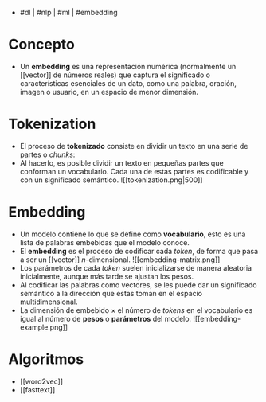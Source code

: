 - #dl | #nlp | #ml | #embedding

# Concepto
- Un **embedding** es una representación numérica (normalmente un [[vector]] de números reales) que captura el significado o características esenciales de un dato, como una palabra, oración, imagen o usuario, en un espacio de menor dimensión.

# Tokenization
- El proceso de **tokenizado** consiste en dividir un texto en una serie de partes o *chunks*:
- Al hacerlo, es posible dividir un texto en pequeñas partes que conforman un vocabulario. Cada una de estas partes es codificable y con un significado semántico.
![[tokenization.png|500]]
# Embedding
- Un modelo contiene lo que se define como **vocabulario**, esto es una lista de palabras embebidas que el modelo conoce.
- El **embedding** es el proceso de codificar cada *token*, de forma que pasa a ser un [[vector]] $n$-dimensional.
![[embedding-matrix.png]]
- Los parámetros de cada *token* suelen inicializarse de manera aleatoria inicialmente, aunque más tarde se ajustan los pesos.
- Al codificar las palabras como vectores, se les puede dar un significado semántico a la dirección que estas toman en el espacio multidimensional.
- La dimensión de embebido $\times$ el número de *tokens* en el vocabulario es igual al número de **pesos** o **parámetros** del modelo.
![[embedding-example.png]]

# Algoritmos
- [[word2vec]]
- [[fasttext]]